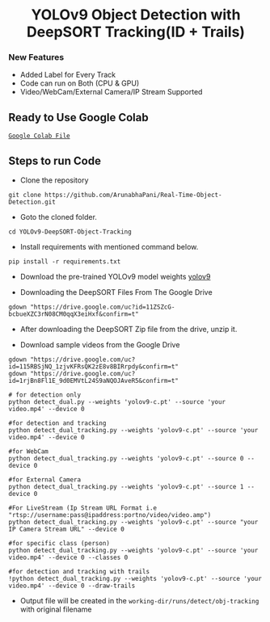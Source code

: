 <H1 align="center">
YOLOv9 Object Detection with DeepSORT Tracking(ID + Trails) </H1>

### New Features
- Added Label for Every Track
- Code can run on Both (CPU & GPU)
- Video/WebCam/External Camera/IP Stream Supported

## Ready to Use Google Colab
[`Google Colab File`](https://colab.research.google.com/drive/1IivrmAtnhpQ1PSmWsp-G6EnqsUOol9v8?usp=sharing)

## Steps to run Code

- Clone the repository
```
git clone https://github.com/ArunabhaPani/Real-Time-Object-Detection.git
```
- Goto the cloned folder.
```
cd YOLOv9-DeepSORT-Object-Tracking
```
- Install requirements with mentioned command below.
```
pip install -r requirements.txt
```
- Download the pre-trained YOLOv9 model weights
[yolov9](https://github.com/WongKinYiu/yolov9/releases/download/v0.1/yolov9-c.pt)

- Downloading the DeepSORT Files From The Google Drive 
```
gdown "https://drive.google.com/uc?id=11ZSZcG-bcbueXZC3rN08CM0qqX3eiHxf&confirm=t"
```
- After downloading the DeepSORT Zip file from the drive, unzip it. 

- Download sample videos from the Google Drive
```
gdown "https://drive.google.com/uc?id=115RBSjNQ_1zjvKFRsQK2zE8v8BIRrpdy&confirm=t"
gdown "https://drive.google.com/uc?id=1rjBn8Fl1E_9d0EMVtL24S9aNQOJAveR5&confirm=t"
```
```
# for detection only
python detect_dual.py --weights 'yolov9-c.pt' --source 'your video.mp4' --device 0

#for detection and tracking
python detect_dual_tracking.py --weights 'yolov9-c.pt' --source 'your video.mp4' --device 0

#for WebCam
python detect_dual_tracking.py --weights 'yolov9-c.pt' --source 0 --device 0

#for External Camera
python detect_dual_tracking.py --weights 'yolov9-c.pt' --source 1 --device 0

#For LiveStream (Ip Stream URL Format i.e "rtsp://username:pass@ipaddress:portno/video/video.amp")
python detect_dual_tracking.py --weights 'yolov9-c.pt' --source "your IP Camera Stream URL" --device 0

#for specific class (person)
python detect_dual_tracking.py --weights 'yolov9-c.pt' --source 'your video.mp4' --device 0 --classes 0

#for detection and tracking with trails 
!python detect_dual_tracking.py --weights 'yolov9-c.pt' --source 'your video.mp4' --device 0 --draw-trails 
```

- Output file will be created in the ```working-dir/runs/detect/obj-tracking``` with original filename

